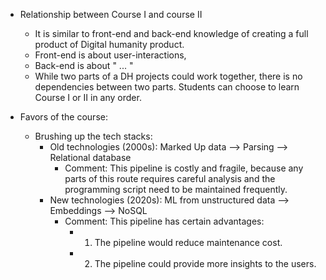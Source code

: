 - Relationship between Course I and course II
	- It is similar to front-end and back-end knowledge of creating a full product of Digital humanity product. 
	- Front-end is about user-interactions, 
	- Back-end is about " ... "
	- While two parts of a DH projects could work together, there is no dependencies between two parts. Students can choose to learn Course I or II in any order. 

- Favors of the course: 
	- Brushing up the tech stacks:
		- Old technologies (2000s): Marked Up data --> Parsing --> Relational database 
			- Comment: This pipeline is costly and fragile, because any parts of this route requires careful analysis and the programming script need to be maintained frequently.
		- New technologies (2020s): ML from unstructured data --> Embeddings --> NoSQL
			- Comment: This pipeline has certain advantages:
				- 1. The pipeline would reduce maintenance cost. 
				- 2. The pipeline could provide more insights to the users. 


